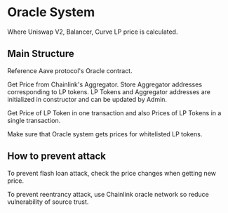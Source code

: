 # Oracle System
Where Uniswap V2, Balancer, Curve LP price is calculated.

## Main Structure
Reference Aave protocol's Oracle contract.

Get Price from Chainlink's Aggregator.
Store Aggregator addresses corresponding to LP tokens.
LP Tokens and Aggregator addresses are initialized in constructor and can be updated by Admin.

Get Price of LP Token in one transaction and also Prices of LP Tokens in a single transaction.

Make sure that Oracle system gets prices for whitelisted LP tokens.

## How to prevent attack
To prevent flash loan attack, check the price changes when getting new price.

To prevent reentrancy attack, use Chainlink oracle network so reduce vulnerability of source trust.
